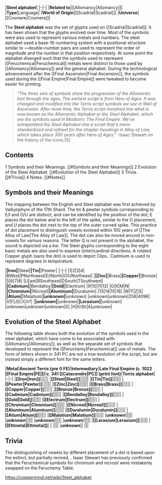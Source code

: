 |**Steel alphabet**|
|-|-|
|**Related to**|[[Allomancy\|Allomancy]]|
|**Type**|Language|
|**World of Origin**|[[Scadrial\|Scadrial]]|
|**Universe**|[[Cosmere\|Cosmere]]|

The **Steel alphabet** was the set of glyphs used on [[Scadrial\|Scadrial]]. It has been shown that the glyphs evolved over time.
Most of the symbols were also used to represent various metals and numbers. The steel alphabet used a base-16 numbering system with a positional structure similar to —double-number pairs are used to represent the order of magnitude and the number in that position respectively.
At some point the alphabet diverged such that the symbols used to represent [[Feruchemical\|Feruchemical]] metals were distinct to those used by [[Allomancy\|Allomancy]] and the general alphabet.
During the technological advancement after the [[Final Ascension\|Final Ascension]], the symbols used during the [[Final Empire\|Final Empire]] were tweaked to become easier for printing.

>“*The three sets of symbols show the progression of the Allomantic text through the ages. The earliest script is from Hero of Ages. It was changed and modified into the Terris script symbols we see in Well of Ascension. After more time, the Terris script morphed into what is now known as the Allomantic Alphabet or the Steel Alphabet, which are the symbols used in Mistborn: The Final Empire. We've extrapolated the Steel Alphabet into a script that's more-standardized and refined for the chapter headings in Alloy of Law, which takes place 300 years after Hero of Ages.*”
\-Isaac Stewart on the history of the icons.[5]


## Contents

1 Symbols and their Meanings. [[#Symbols and their Meanings]] 
2 Evolution of the Steel Alphabet. [[#Evolution of the Steel Alphabet]] 
3 Trivia. [[#Trivia]] 
4 Notes. [[#Notes]] 


## Symbols and their Meanings
The mapping between the English and Steel alphabet was first achieved by Valkynphyre of the 17th Shard.
The tin & pewter symbols corresponding to E/I and O/U are distinct, and can be identified by the position of the dot; E places the dot below and to the left of the spike, similar to the O placement, and U places the dot next to the top of the outer curved spike. This practice of dot placement to distinguish vowels evolved within 100 years of [[The Alloy of Law\|The Alloy of Law]]. The dot can also be moved around in non-vowels for various reasons.
The letter Q is not present in the alphabet, the sound is depicted via a *kw*.
The Steel glyphs corresponding to the eight basic metals are also used to express (inter)cardinal directions.
A rotated Copper glyph (sans the dot) is used to depict Clips..
Cadmium is used to represent degrees in temperature.


|****|Iron|****|Steel|****|Tin|****|Pewter|
|-|-|
|1|2|3|4|
|BWest|PNorthwest|E/INorth|O/UNortheast|
|****|Zinc|****|Brass|****|Copper|****|Bronze|
|5|6|7|8|
|LEast|RSoutheast|DSouth|TSouthwest|
|****|Cadmium|****|Bendalloy|****|Gold|****|Electrum|
|9|10|11|12|
|G|K|M|N|
|****|Chromium|****|Nicrosil|****|Aluminum|****|Duralumin|
|13|14|15|16|
|W|Y|Z|S|
|****|Atium|****|Malatium|****|*unknown*|****|*unknown*|
|*unknown*|*unknown*|256|4096|
|V|F|J|C/Ch?|
|****|*unknown*|****|*unknown*|****|Lerasium|****|*unknown*|
|*unknown*|*unknown*|*unknown*|0|
|H|X/Sh|A|*unknown*|

## Evolution of the Steel Alphabet
The following table shows both the evolution of the symbols used in the steel alphabet, which have come to be associated with [[Allomancy\|Allomancy]], as well as the separate set of symbols that developed to represent the [[Feruchemy\|Feruchemical]] use of metals.
The form of letters shown in 341 PC are not a true evolution of the script, but are instead simply a different font for the same letters.

|**Metal**|**Ancient Terris (pre 0 FE)**|**Intermediary**|**Late Final Empire (c. 1022 [[Final Empire\|FE]])**|**c. 341 [[Catacendre\|PC]] (print font)**|**Terris alphabet**|
|-|-|
|**[[Iron\|Iron]]**||||||
|**[[Steel\|Steel]]**||||||
|**[[Tin\|Tin]]**||||||
|**[[Pewter\|Pewter]]**||||||
|**[[Zinc\|Zinc]]**||||||
|**[[Brass\|Brass]]**||||||
|**[[Copper\|Copper]]**||||||
|**[[Bronze\|Bronze]]**||||||
|**[[Cadmium\|Cadmium]]**||||||
|**[[Bendalloy\|Bendalloy]]**||||||
|**[[Gold\|Gold]]**||||||
|**[[Electrum\|Electrum]]**||||||
|**[[Chromium\|Chromium]]**||||||
|**[[Nicrosil\|Nicrosil]]**||||||
|**[[Aluminum\|Aluminum]]**||||||
|**[[Duralumin\|Duralumin]]**||||||
|**[[Atium\|Atium]]**||||||
|**[[Malatium\|Malatium]]**||||||
|***unknown***|||||
|***unknown***|||||
|***unknown***|||||
|***unknown***|||||
|**[[Lerasium\|Lerasium]]**||||||
|**[[Ettmetal\|Ettmetal]]**| | ||||
|***unknown***|| |||

## Trivia
The distinguishing of vowels by different placement of a dot is based upon the extinct, but partially revived, .
Isaac Stewart has previously confirmed that the Feruchemical symbols for chromium and nicrosil were mistakenly swapped on the Feruchemy Table.


https://coppermind.net/wiki/Steel_alphabet